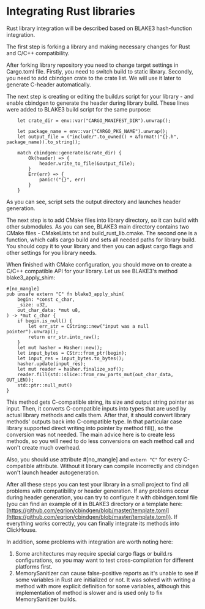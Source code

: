 ---
---
# Integrating Rust libraries

Rust library integration will be described based on BLAKE3 hash-function integration.

The first step is forking a library and making necessary changes for Rust and C/C++ compatibility.

After forking library repository you need to change target settings in Cargo.toml file. Firstly, you need to switch build to static library. Secondly, you need to add cbindgen crate to the crate list. We will use it later to generate C-header automatically.

The next step is creating or editing the build.rs script for your library - and enable cbindgen to generate the header during library build. These lines were added to BLAKE3 build script for the same purpose:

```
    let crate_dir = env::var("CARGO_MANIFEST_DIR").unwrap();

    let package_name = env::var("CARGO_PKG_NAME").unwrap();
    let output_file = ("include/".to_owned() + &format!("{}.h", package_name)).to_string();

    match cbindgen::generate(&crate_dir) {
        Ok(header) => {
            header.write_to_file(&output_file);
        }
        Err(err) => {
            panic!("{}", err)
        }
    }
```

As you can see, script sets the output directory and launches header generation.

The next step is to add CMake files into library directory, so it can build with other submodules. As you can see, BLAKE3 main directory contains two CMake files - CMakeLists.txt and build_rust_lib.cmake. The second one is a function, which calls cargo build and sets all needed paths for library build. You should copy it to your library and then you can adjust cargo flags and other settings for you library needs.

When finished with CMake configuration, you should move on to create a C/C++ compatible API for your library. Let us see BLAKE3's method blake3_apply_shim:

```
#[no_mangle]
pub unsafe extern "C" fn blake3_apply_shim(
    begin: *const c_char,
    _size: u32,
    out_char_data: *mut u8,
) -> *mut c_char {
    if begin.is_null() {
        let err_str = CString::new("input was a null pointer").unwrap();
        return err_str.into_raw();
    }
    let mut hasher = Hasher::new();
    let input_bytes = CStr::from_ptr(begin);
    let input_res = input_bytes.to_bytes();
    hasher.update(input_res);
    let mut reader = hasher.finalize_xof();
    reader.fill(std::slice::from_raw_parts_mut(out_char_data, OUT_LEN));
    std::ptr::null_mut()
}
```

This method gets C-compatible string, its size and output string pointer as input. Then, it converts C-compatible inputs into types that are used by actual library methods and calls them. After that, it should convert library methods' outputs back into C-compatible type. In that particular case library supported direct writing into pointer by method fill(), so the conversion was not needed. The main advice here is to create less methods, so you will need to do less conversions on each method call and won't create much overhead.

Also, you should use attribute #[no_mangle] and `extern "C"` for every C-compatible attribute. Without it library can compile incorrectly and cbindgen won't launch header autogeneration.

After all these steps you can test your library in a small project to find all problems with compatibility or header generation. If any problems occur during header generation, you can try to configure it with cbindgen.toml file (you can find an example of it in BLAKE3 directory or a template here: [https://github.com/eqrion/cbindgen/blob/master/template.toml](https://github.com/eqrion/cbindgen/blob/master/template.toml)). If everything works correctly, you can finally integrate its methods into ClickHouse.

In addition, some problems with integration are worth noting here:
1) Some architectures may require special cargo flags or build.rs configurations, so you may want to test cross-compilation for different platforms first.
2) MemorySanitizer can cause false-positive reports as it's unable to see if some variables in Rust are initialized or not. It was solved with writing a method with more explicit definition for some variables, although this implementation of method is slower and is used only to fix MemorySanitizer builds.
